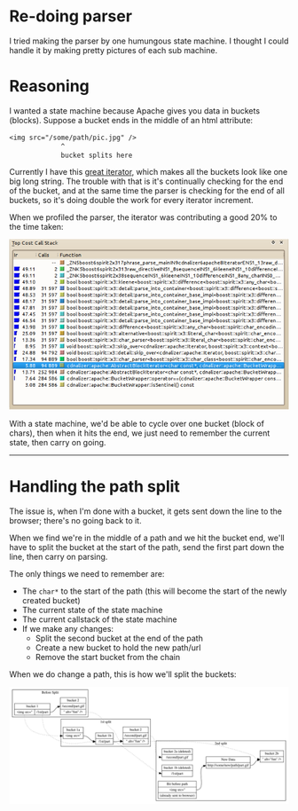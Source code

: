 # Re-doing parser

I tried making the parser by one humungous state machine. I thought I could handle it by making pretty pictures of each sub machine.

# Reasoning

I wanted a state machine because Apache gives you data in buckets (blocks). Suppose a bucket ends in the middle of an html attribute:

    <img src="/some/path/pic.jpg" />
                 ^
                 bucket splits here

Currently I have this [great
iterator](https://github.com/matiu2/cdnalizer/blob/master/src/apache/AbstractBlockIterator.hpp),
which makes all the buckets look like one big long string. The trouble with
that is it's continually checking for the end of the bucket, and at the same
time the parser is checking for the end of all buckets, so it's doing double
the work for every iterator increment.

When we profiled the parser, the iterator was contributing a good 20% to the time taken:

![profiler output](https://raw.githubusercontent.com/matiu2/cdnalizer/master/blog/Selection_117.png)

With a state machine, we'd be able to cycle over one bucket (block of chars),
then when it hits the end, we just need to remember the current state, then
carry on going.

----

# Handling the path split

The issue is, when I'm done with a bucket, it gets sent down the line to the browser; there's no going back to it.

When we find we're in the middle of a path and we hit the bucket end, we'll
have to split the bucket at the start of the path, send the first part down the
line, then carry on parsing.

The only things we need to remember are:

 * The `char*` to the start of the path (this will become the start of the newly created bucket)
 * The current state of the state machine
 * The current callstack of the state machine
 * If we make any changes:
   + Split the second bucket at the end of the path
   + Create a new bucket to hold the new path/url
   + Remove the start bucket from the chain

When we do change a path, this is how we'll split the buckets:

![bucket brigades](buckets.svg) 
